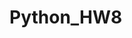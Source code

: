 # Python_HW8
<!-- 
Дополнить справочник возможностью копирования данных из одного файла в другой. Пользователь вводит номер строки, которую необходимо перенести из одного файла в другой. -->

